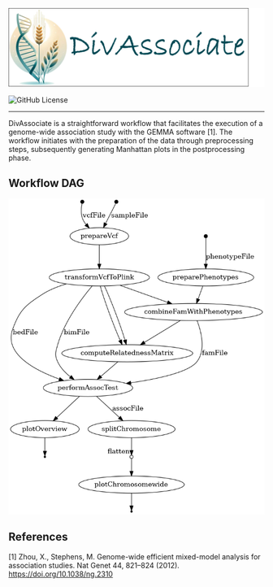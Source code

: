 ![DivAssociate Banner](https://raw.githubusercontent.com/IPK-BIT/divassociate/main/docs/DivAssociate-banner.png)

![GitHub License](https://img.shields.io/github/license/IPK-BIT/divassociate)

___

DivAssociate is a straightforward workflow that facilitates the execution of a genome-wide association study with the GEMMA software [1]. The workflow initiates with the preparation of the data through preprocessing steps, subsequently generating Manhattan plots in the postprocessing phase.

## Workflow DAG
![DivAssociate DAG](https://raw.githubusercontent.com/IPK-BIT/divassociate/main/docs/dag.png)

## References 

[1] Zhou, X., Stephens, M. Genome-wide efficient mixed-model analysis for association studies. Nat Genet 44, 821–824 (2012). https://doi.org/10.1038/ng.2310